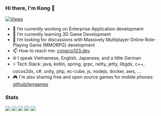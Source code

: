 ### Hi there, I'm Kong 👋
[![Views](https://komarev.com/ghpvc/?username=congcoi123&style=flat-square&color=green)](https://congcoi123.dev)

- 🔭 I’m currently working on Enterprise Application development
- 🌱 I’m currently learning 3D Game Development
- 🤔 I’m looking for discussions with Massively Multiplayer Online Role-Playing Game (MMORPG) development
- 📫 How to reach me: [congcoi123.dev](https://congcoi123.dev)
- 🌐 I speak Vietnamese, English, Japanese, and a little German
- ⚡ Tech Stack: java, kotlin, spring, grpc, netty, jetty, libgdx, c++, cocos2dx, c#, unity, php, ec-cube, js, nodejs, docker, aws, ...
- 🎮 I'm also sharing free and open source games for mobile phones: [github/tengames](https://github.com/tengames)

### Stats
![](https://github-profile-summary-cards.vercel.app/api/cards/profile-details?username=congcoi123&theme=github)
![](https://github-profile-summary-cards.vercel.app/api/cards/repos-per-language?username=congcoi123&theme=github)
![](https://github-profile-summary-cards.vercel.app/api/cards/most-commit-language?username=congcoi123&theme=github)
![](https://github-profile-summary-cards.vercel.app/api/cards/stats?username=congcoi123&theme=github)
![](https://github-profile-summary-cards.vercel.app/api/cards/productive-time?username=congcoi123&theme=github)
